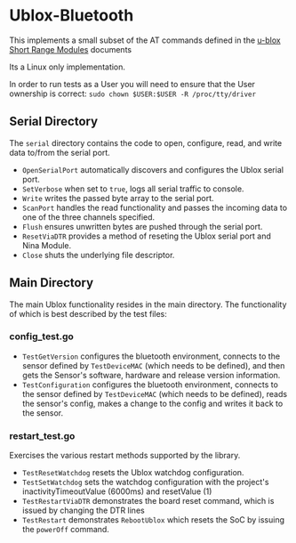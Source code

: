 # Ublox-Bluetooth

This implements a small subset of the AT commands defined in the [u-blox Short Range Modules](https://www.u-blox.com/sites/default/files/u-blox-SHO_ATCommands_%28UBX-14044127%29.pdf) documents

Its a Linux only implementation.

In order to run tests as a User you will need to ensure that the User ownership is correct: `sudo chown $USER:$USER -R /proc/tty/driver`

## Serial Directory

The `serial` directory contains the code to open, configure, read, and write data to/from the serial port.

* `OpenSerialPort` automatically discovers and configures the Ublox serial port.
* `SetVerbose` when set to `true`, logs all serial traffic to console.
* `Write` writes the passed byte array to the serial port.
* `ScanPort` handles the read functionality and passes the incoming data to one of the three channels specified.
* `Flush`  ensures unwritten bytes are pushed through the serial port.
* `ResetViaDTR` provides a method of reseting the Ublox serial port and Nina Module.
* `Close` shuts the underlying file descriptor.

## Main Directory

The main Ublox functionality resides in the main directory. The functionality of which is best described by the test files:

### config_test.go

* `TestGetVersion` configures the bluetooth environment, connects to the sensor defined by `TestDeviceMAC` (which needs to be defined), and then gets the Sensor's software, hardware and release version information.
* `TestConfiguration` configures the bluetooth environment, connects to the sensor defined by `TestDeviceMAC` (which needs to be defined), reads the sensor's config, makes a change to the config and writes it back to the sensor.

### restart_test.go

Exercises the various restart methods supported by the library.

* `TestResetWatchdog` resets the Ublox watchdog configuration.
* `TestSetWatchdog` sets the watchdog configuration with the project's inactivityTimeoutValue (6000ms) and resetValue (1)
* `TestRestartViaDTR` demonstrates the board reset command, which is issued by changing the DTR lines
* `TestRestart` demonstrates `RebootUblox` which resets the SoC by issuing the `powerOff` command. 